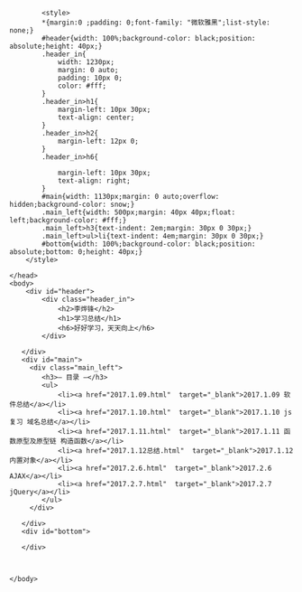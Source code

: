 <html>
	<head>
		<meta charset="utf-8" />
		<title>学习总结</title>
		
		    <style>
		    *{margin:0 ;padding: 0;font-family: "微软雅黑";list-style: none;}
			#header{width: 100%;background-color: black;position: absolute;height: 40px;}
			.header_in{
				width: 1230px;
				margin: 0 auto;
				padding: 10px 0;
				color: #fff;
			}
			.header_in>h1{
				margin-left: 10px 30px;
				text-align: center;
			}
			.header_in>h2{
				margin-left: 12px 0;
			}
			.header_in>h6{

				margin-left: 10px 30px;
				text-align: right;
			}
			#main{width: 1130px;margin: 0 auto;overflow: hidden;background-color: snow;}
			.main_left{width: 500px;margin: 40px 40px;float: left;background-color: #fff;}
			.main_left>h3{text-indent: 2em;margin: 30px 0 30px;}
			.main_left>ul>li{text-indent: 4em;margin: 30px 0 30px;}
			#bottom{width: 100%;background-color: black;position: absolute;bottom: 0;height: 40px;}
		</style>
		
	</head>
	<body>
		<div id="header">
			<div class="header_in">  
				<h2>李烨锋</h2>
				<h1>学习总结</h1>
				<h6>好好学习，天天向上</h6>
			</div>
			
	   </div>
	   <div id="main">
	   	 <div class="main_left">
	   		<h3>— 目录 —</h3>
	   		<ul>
	   			<li><a href="2017.1.09.html"  target="_blank">2017.1.09 软件总结</a></li>
	   			<li><a href="2017.1.10.html"  target="_blank">2017.1.10 js复习 域名总结</a></li>
	   			<li><a href="2017.1.11.html"  target="_blank">2017.1.11 函数原型及原型链 构造函数</a></li>
	   			<li><a href="2017.1.12总结.html"  target="_blank">2017.1.12 内置对象</a></li>
	   			<li><a href="2017.2.6.html"  target="_blank">2017.2.6 AJAX</a></li>
				<li><a href="2017.2.7.html"  target="_blank">2017.2.7 jQuery</a></li>
	   		</ul>
	   	 </div>
			
	   </div>
	   <div id="bottom">
				
	   </div>
	   
	   
	   
	</body>
</html>

